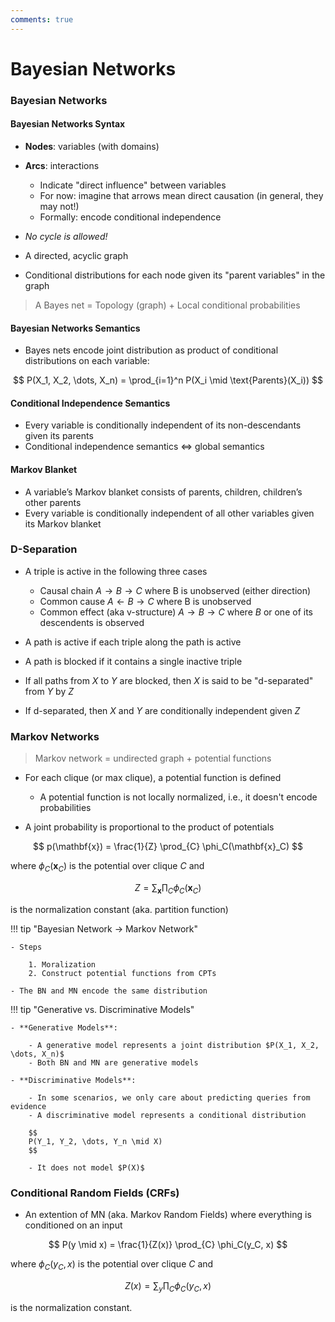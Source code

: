 ```yaml
---
comments: true
---
```


# Bayesian Networks

### Bayesian Networks

#### Bayesian Networks Syntax

- **Nodes**: variables (with domains)
- **Arcs**: interactions

	- Indicate "direct influence" between variables
	- For now: imagine that arrows mean direct causation (in general, they may not!)
	- Formally: encode conditional independence

- *No cycle is allowed!*

- A directed, acyclic graph

- Conditional distributions for each node given its "parent variables" in the graph

> A Bayes net = Topology (graph) + Local conditional probabilities

#### Bayesian Networks Semantics

- Bayes nets encode joint distribution as product of conditional distributions on each variable:

$$
P(X_1, X_2, \dots, X_n) = \prod_{i=1}^n P(X_i \mid \text{Parents}(X_i))
$$

#### Conditional Independence Semantics

- Every variable is conditionally independent of its non-descendants given its parents
- Conditional independence semantics $\Leftrightarrow$ global semantics

#### Markov Blanket

- A variable’s Markov blanket consists of parents, children, children’s other parents
- Every variable is conditionally independent of all other variables given its Markov blanket

### D-Separation

- A triple is active in the following three cases

	- Causal chain $A \to B \to C$ where B is unobserved (either direction)
	- Common cause $A \leftarrow B \to C$ where B is unobserved
	- Common effect (aka v-structure) $A \to B \to C$ where $B$ or one of its descendents is observed

- A path is active if each triple along the path is active
- A path is blocked if it contains a single inactive triple
- If all paths from $X$ to $Y$ are blocked, then $X$ is said to be "d-separated" from $Y$ by $Z$
- If d-separated, then $X$ and $Y$ are conditionally independent given $Z$

### Markov Networks

> Markov network = undirected graph + potential functions

- For each clique (or max clique), a potential function is defined

	- A potential function is not locally normalized, i.e., it doesn't encode probabilities

- A joint probability is proportional to the product of potentials

$$
p(\mathbf{x}) = \frac{1}{Z} \prod_{C} \phi_C(\mathbf{x}_C)
$$

where $\phi_C(\mathbf{x}_C)$ is the potential over clique $C$ and

$$
Z = \sum_{\mathbf{x}} \prod_{C} \phi_C(\mathbf{x}_C)
$$

is the normalization constant (aka. partition function)

!!! tip "Bayesian Network $\to$ Markov Network"
	
	- Steps

		1. Moralization
		2. Construct potential functions from CPTs

	- The BN and MN encode the same distribution

!!! tip "Generative vs. Discriminative Models"

	- **Generative Models**:

		- A generative model represents a joint distribution $P(X_1, X_2, \dots, X_n)$
		- Both BN and MN are generative models

	- **Discriminative Models**:
		
		- In some scenarios, we only care about predicting queries from evidence
		- A discriminative model represents a conditional distribution
		
		$$
		P(Y_1, Y_2, \dots, Y_n \mid X)
		$$

		- It does not model $P(X)$

### Conditional Random Fields (CRFs)

- An extention of MN (aka. Markov Random Fields) where everything is conditioned on an input

$$
P(y \mid x) = \frac{1}{Z(x)} \prod_{C} \phi_C(y_C, x)
$$

where $\phi_C(y_C, x)$ is the potential over clique $C$ and

$$
Z(x) = \sum_{y} \prod_{C} \phi_C(y_C, x)
$$

is the normalization constant.